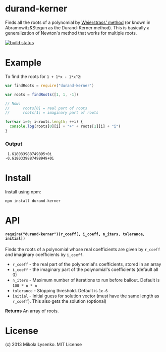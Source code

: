 durand-kerner
=============
Finds all the roots of a polynomial by [Weierstrass' method](http://en.wikipedia.org/wiki/Durand%E2%80%93Kerner_method) (or known in Abramowitz&Stegun as the Durand-Kerner method).  This is basically a generalization of Newton's method that works for multiple roots.

[![build status](https://secure.travis-ci.org/scijs/durand-kerner.png)](http://travis-ci.org/scijs/durand-kerner)

# Example

To find the roots for `1 + 1*x - 1*x^2`:
  
```javascript
var findRoots = require("durand-kerner")

var roots = findRoots([1, 1, -1])

// Now:
//      roots[0] = real part of roots
//      roots[1] = imaginary part of roots

for(var i=0; i<roots.length; ++i) {
  console.log(roots[0][i] + "+" + roots[1][i] + "i")
}
```

### Output
```
 1.618033988749895+0i
-0.6180339887498949+0i
```

# Install
Install using npm:

    npm install durand-kerner

# API

#### `require("durand-kerner")(r_coeff[, i_coeff, n_iters, tolerance, initial])`
Finds the roots of a polynomial whose real coefficients are given by `r_coeff` and imaginary coefficients by `i_coeff`.

* `r_coeff` - the real part of the polynomial's coefficients, stored in an array
* `i_coeff` - the imaginary part of the polynomial's coefficients (default all 0)
* `n_iters` - Maximum number of iterations to run before bailout. Default is `100 * n * n`
* `tolerance` - Stopping threshold.  Default is `1e-6`
* `initial` - Initial guess for solution vector (must have the same length as `r_coeff`).  This also gets the solution (optional)

**Returns** An array of roots.  

# License
(c) 2013 Mikola Lysenko. MIT License